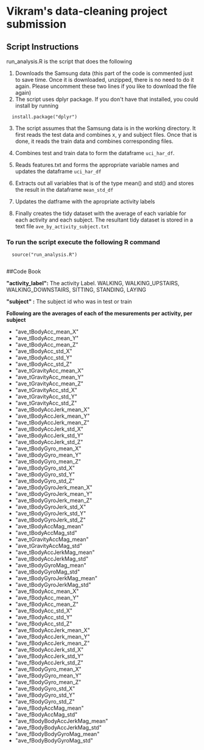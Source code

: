 # Vikram's data-cleaning project submission

## Script Instructions
run_analysis.R is the script that does the following
1. Downloads the Samsung data (this part of the code is commented just to save time. Once it is downloaded, unzipped, there is no need to do it again. Please uncomment these two lines if you like to download the file again)
2. The script uses dplyr package. If you don't have that installed, you could install by running 
``` 
  install.package("dplyr")
```
3. The script assumes that the Samsung data is in the working directory. It first reads the test data and combines x, y and subject files. Once that is done, it reads the train data and combines corresponding files.

4. Combines test and train data to form the dataframe ` uci_har_df `.
5. Reads features.txt and forms the appropriate variable names and updates the dataframe `uci_har_df`
6. Extracts out all variables that is of the type mean() and std() and stores the result in the dataframe ` mean_std_df `
7. Updates the datframe with the apropriate activity labels
8. Finally creates the tidy dataset with the average of each variable for each activity and each subject. The resultant tidy dataset is stored in a text file `ave_by_activity_subject.txt `

### To run the script execute the following R command

```
  source("run_analysis.R")
  
```

##Code Book

**"activity_label":** The activity Label.  WALKING, WALKING_UPSTAIRS, WALKING_DOWNSTAIRS, SITTING, STANDING, LAYING

**"subject" :** The subject id who was in test or train 

**Following are the averages of each of the mesurements per activity, per subject**

* "ave_tBodyAcc_mean_X" 
* "ave_tBodyAcc_mean_Y" 
* "ave_tBodyAcc_mean_Z" 
* "ave_tBodyAcc_std_X" 
* "ave_tBodyAcc_std_Y" 
* "ave_tBodyAcc_std_Z" 
* "ave_tGravityAcc_mean_X" 
* "ave_tGravityAcc_mean_Y" 
* "ave_tGravityAcc_mean_Z" 
* "ave_tGravityAcc_std_X" 
* "ave_tGravityAcc_std_Y" 
* "ave_tGravityAcc_std_Z" 
* "ave_tBodyAccJerk_mean_X"
* "ave_tBodyAccJerk_mean_Y"
* "ave_tBodyAccJerk_mean_Z" 
* "ave_tBodyAccJerk_std_X" 
* "ave_tBodyAccJerk_std_Y" 
* "ave_tBodyAccJerk_std_Z" 
* "ave_tBodyGyro_mean_X" 
* "ave_tBodyGyro_mean_Y" 
* "ave_tBodyGyro_mean_Z" 
* "ave_tBodyGyro_std_X" 
* "ave_tBodyGyro_std_Y" 
* "ave_tBodyGyro_std_Z" 
* "ave_tBodyGyroJerk_mean_X" 
* "ave_tBodyGyroJerk_mean_Y" 
* "ave_tBodyGyroJerk_mean_Z" 
* "ave_tBodyGyroJerk_std_X" 
* "ave_tBodyGyroJerk_std_Y" 
* "ave_tBodyGyroJerk_std_Z" 
* "ave_tBodyAccMag_mean" 
* "ave_tBodyAccMag_std" 
* "ave_tGravityAccMag_mean"
* "ave_tGravityAccMag_std" 
* "ave_tBodyAccJerkMag_mean" 
* "ave_tBodyAccJerkMag_std" 
* "ave_tBodyGyroMag_mean" 
* "ave_tBodyGyroMag_std" 
* "ave_tBodyGyroJerkMag_mean"
* "ave_tBodyGyroJerkMag_std" 
* "ave_fBodyAcc_mean_X" 
* "ave_fBodyAcc_mean_Y" 
* "ave_fBodyAcc_mean_Z" 
* "ave_fBodyAcc_std_X" 
* "ave_fBodyAcc_std_Y"
* "ave_fBodyAcc_std_Z"
* "ave_fBodyAccJerk_mean_X"
* "ave_fBodyAccJerk_mean_Y" 
* "ave_fBodyAccJerk_mean_Z" 
* "ave_fBodyAccJerk_std_X" 
* "ave_fBodyAccJerk_std_Y" 
* "ave_fBodyAccJerk_std_Z" 
* "ave_fBodyGyro_mean_X" 
* "ave_fBodyGyro_mean_Y" 
* "ave_fBodyGyro_mean_Z" 
* "ave_fBodyGyro_std_X" 
* "ave_fBodyGyro_std_Y" 
* "ave_fBodyGyro_std_Z" 
* "ave_fBodyAccMag_mean" 
* "ave_fBodyAccMag_std" 
* "ave_fBodyBodyAccJerkMag_mean" 
* "ave_fBodyBodyAccJerkMag_std" 
* "ave_fBodyBodyGyroMag_mean" 
* "ave_fBodyBodyGyroMag_std"





